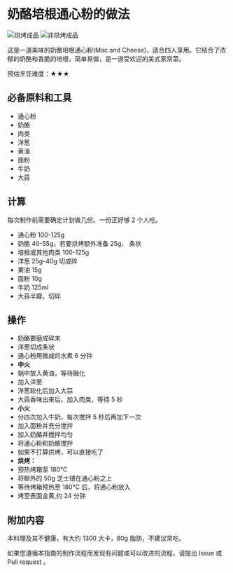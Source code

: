 # 奶酪培根通心粉的做法

![烘烤成品](oven.jpg)
![非烘烤成品](onepot.png)

这是一道美味的奶酪培根通心粉(Mac and Cheese)，适合四人享用。它结合了浓郁的奶酪和香脆的培根，简单易做，是一道受欢迎的美式家常菜。

预估烹饪难度：★★★

## 必备原料和工具

- 通心粉
- 奶酪
- 肉类
- 洋葱
- 黄油
- 面粉
- 牛奶
- 大蒜

## 计算

每次制作前需要确定计划做几份。一份正好够 2 个人吃。

- 通心粉 100-125g
- 奶酪 40-55g，若要烘烤额外准备 25g， 条状
- 培根或其他肉类 100-125g
- 洋葱 25g-40g 切成碎
- 黄油 15g
- 面粉 10g
- 牛奶 125ml
- 大蒜半瓣，切碎

## 操作

- 奶酪要磨成碎末
- 洋葱切成条状
- 通心粉用微咸的水煮 6 分钟
- **中火**
- 锅中放入黄油，等待融化
- 加入洋葱
- 洋葱软化后加入大蒜
- 大蒜香味出来后，加入肉类，等待 5 秒
- **小火**
- 分四次加入牛奶，每次搅拌 5 秒后再加下一次
- 加入面粉并充分搅拌
- 加入奶酪并搅拌均匀
- 将通心粉和奶酪搅拌
- 如果不打算烘烤，可以直接吃了
- **烘烤：**
- 预热烤箱至 180°C
- 将额外的 50g 芝士铺在通心粉之上
- 等待烤箱预热至 180°C 后，将通心粉放入
- 烤至表面金黄,约 24 分钟

## 附加内容

本料理及其不健康，有大约 1300 大卡，80g 脂肪，不建议常吃。

如果您遵循本指南的制作流程而发现有问题或可以改进的流程，请提出 Issue 或 Pull request 。
